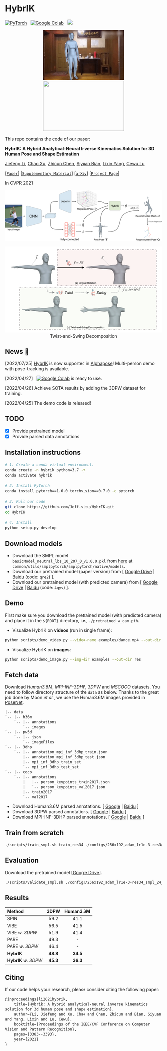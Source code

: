 # HybrIK

<a href="https://pytorch.org/get-started/locally/"><img alt="PyTorch" src="https://img.shields.io/badge/PyTorch-ee4c2c?logo=pytorch&logoColor=white"></a>
<a href='https://colab.research.google.com/drive/1n41l7I2NxWseuruVQEU8he2XqzSXhu2f?usp=sharing' style='padding-left: 0.5rem;'><img src='https://colab.research.google.com/assets/colab-badge.svg' alt='Google Colab'></a>
<a href='https://paperswithcode.com/sota/3d-human-pose-estimation-on-3dpw?p=hybrik-a-hybrid-analytical-neural-inverse' style='padding-left: 0.5rem;'><img src='https://img.shields.io/endpoint.svg?url=https://paperswithcode.com/badge/hybrik-a-hybrid-analytical-neural-inverse/3d-human-pose-estimation-on-3dpw'></a>


<div align="center">
<img src="assets/taiji.gif" width="260" height="160"> <img src="assets/dancer3.gif" width="260" height="160">
</div>


This repo contains the code of our paper:

**HybrIK: A Hybrid Analytical-Neural Inverse Kinematics Solution for 3D Human Pose and Shape Estimation**

[Jiefeng Li](http://jeffli.site/HybrIK/), [Chao Xu](https://www.isdas.cn/), [Zhicun Chen](https://github.com/chenzhicun), [Siyuan Bian](https://github.com/biansy000), [Lixin Yang](https://lixiny.github.io/), [Cewu Lu](http://mvig.org/)

[[`Paper`](https://openaccess.thecvf.com/content/CVPR2021/html/Li_HybrIK_A_Hybrid_Analytical-Neural_Inverse_Kinematics_Solution_for_3D_Human_CVPR_2021_paper.html)]
[[`Supplementary Material`](https://openaccess.thecvf.com/content/CVPR2021/supplemental/Li_HybrIK_A_Hybrid_CVPR_2021_supplemental.zip)]
[[`arXiv`](https://arxiv.org/abs/2011.14672)]
[[`Project Page`](https://jeffli.site/HybrIK/)]

In CVPR 2021


![hybrik](assets/hybrik.png)


<div align="center">
    <img src="assets/decompose.gif", width="600" alt><br>
    Twist-and-Swing Decomposition
</div>

## News :triangular_flag_on_post:
[2022/07/25] [HybrIK](https://github.com/Jeff-sjtu/HybrIK) is now supported in [Alphapose](https://github.com/MVIG-SJTU/AlphaPose)! Multi-person demo with pose-tracking is available.

[2022/04/27] <a href='https://colab.research.google.com/drive/1n41l7I2NxWseuruVQEU8he2XqzSXhu2f?usp=sharing' style='padding-left: 0.5rem;'><img src='https://colab.research.google.com/assets/colab-badge.svg' alt='Google Colab'></a> is ready to use.

[2022/04/26] Achieve SOTA results by adding the 3DPW dataset for training.

[2022/04/25] The demo code is released!


## TODO
- [x] Provide pretrained model
- [x] Provide parsed data annotations

## Installation instructions

``` bash
# 1. Create a conda virtual environment.
conda create -n hybrik python=3.7 -y
conda activate hybrik

# 2. Install PyTorch
conda install pytorch==1.6.0 torchvision==0.7.0 -c pytorch

# 3. Pull our code
git clone https://github.com/Jeff-sjtu/HybrIK.git
cd HybrIK

# 4. Install
python setup.py develop
```

## Download models
* Download the SMPL model `basicModel_neutral_lbs_10_207_0_v1.0.0.pkl` from [here](https://smpl.is.tue.mpg.de/) at `common/utils/smplpytorch/smplpytorch/native/models`.
* Download our pretrained model (paper version) from [ [Google Drive](https://drive.google.com/file/d/1SoVJ3dniVpBi2NkYfa2S8XEv0TGIK26l/view?usp=sharing) | [Baidu](https://pan.baidu.com/s/13rPFHO6FWoy7DK066XY1Fw) (code: `qre2`) ].
* Download our pretrained model (with predicted camera) from [ [Google Drive](https://drive.google.com/file/d/16Y_MGUynFeEzV8GVtKTE5AtkHSi3xsF9/view?usp=sharing) | [Baidu](https://pan.baidu.com/s/1kHTKQEKiPnrAKAUzOD-Xww) (code: `4qyv`) ].

## Demo
First make sure you download the pretrained model (with predicted camera) and place it in the `${ROOT}` directory, i.e., `./pretrained_w_cam.pth`.

* Visualize HybrIK on **videos** (run in single frame):

``` bash
python scripts/demo_video.py --video-name examples/dance.mp4 --out-dir res_dance
```


* Visualize HybrIK on **images**:

``` bash
python scripts/demo_image.py --img-dir examples --out-dir res
```


## Fetch data
Download *Human3.6M*, *MPI-INF-3DHP*, *3DPW* and *MSCOCO* datasets. You need to follow directory structure of the `data` as below. Thanks to the great job done by Moon *et al.*, we use the Human3.6M images provided in [PoseNet](https://github.com/mks0601/3DMPPE_POSENET_RELEASE).
```
|-- data
`-- |-- h36m
    `-- |-- annotations
        `-- images
`-- |-- pw3d
    `-- |-- json
        `-- imageFiles
`-- |-- 3dhp
    `-- |-- annotation_mpi_inf_3dhp_train.json
        |-- annotation_mpi_inf_3dhp_test.json
        |-- mpi_inf_3dhp_train_set
        `-- mpi_inf_3dhp_test_set
`-- |-- coco
    `-- |-- annotations
        |   |-- person_keypoints_train2017.json
        |   `-- person_keypoints_val2017.json
        |-- train2017
        `-- val2017
```
* Download Human3.6M parsed annotations. [ [Google](https://drive.google.com/drive/folders/1tLA_XeZ_32Qk86lR06WJhJJXDYrlBJ9r?usp=sharing) | [Baidu](https://pan.baidu.com/s/1bqfVOlQWX0Rfc0Yl1a5VRA) ]
* Download 3DPW parsed annotations. [ [Google](https://drive.google.com/file/d/1ICr1yIPKOtLn3LsTmcytvE-ZFokPsaw5/view?usp=sharing) | [Baidu](https://pan.baidu.com/s/1d42QyQmMONJgCJvHIU2nsA) ]
* Download MPI-INF-3DHP parsed annotations. [ [Google](https://drive.google.com/drive/folders/1Ms3s7nZ5Nrux3spLxmMMAQWc5aAIecmv?usp=sharing) | [Baidu](https://pan.baidu.com/s/1aVBDudbDRT1w_ZxQc9zicA) ]


## Train from scratch

``` bash
./scripts/train_smpl.sh train_res34 ./configs/256x192_adam_lr1e-3-res34_smpl_3d_base_2x_mix.yaml
```

## Evaluation
Download the pretrained model [[Google Drive](https://drive.google.com/file/d/1SoVJ3dniVpBi2NkYfa2S8XEv0TGIK26l/view?usp=sharing)].
``` bash
./scripts/validate_smpl.sh ./configs/256x192_adam_lr1e-3-res34_smpl_24_3d_base_2x_mix.yaml ./pretrained_res34.pth
```


## Results

<center>

| Method | 3DPW | Human3.6M |
|:-------|:-----:|:-------:|
| SPIN | 59.2 | 41.1 |
| VIBE | 56.5 | 41.5 |
| VIBE *w. 3DPW* | 51.9 | 41.4 |
| PARE | 49.3 | - |
| PARE *w. 3DPW* | 46.4 | - |
| **HybrIK** | **48.8** | **34.5** |
| **HybrIK** *w. 3DPW* | **45.3** | **36.3** |

</center>


## Citing
If our code helps your research, please consider citing the following paper:

    @inproceedings{li2021hybrik,
        title={Hybrik: A hybrid analytical-neural inverse kinematics solution for 3d human pose and shape estimation},
        author={Li, Jiefeng and Xu, Chao and Chen, Zhicun and Bian, Siyuan and Yang, Lixin and Lu, Cewu},
        booktitle={Proceedings of the IEEE/CVF Conference on Computer Vision and Pattern Recognition},
        pages={3383--3393},
        year={2021}
    }